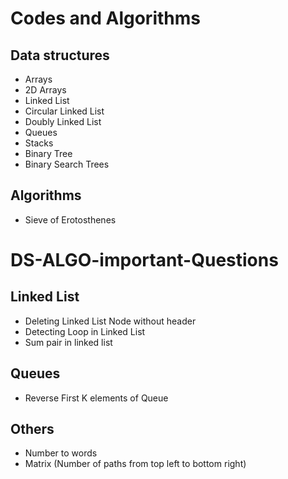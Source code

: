 # Codes and Algorithms

## Data structures

- Arrays
- 2D Arrays
- Linked List
- Circular Linked List
- Doubly Linked List
- Queues
- Stacks
- Binary Tree
- Binary Search Trees

## Algorithms

- Sieve of Erotosthenes

# DS-ALGO-important-Questions

## Linked List

- Deleting Linked List Node without header
- Detecting Loop in Linked List
- Sum pair in linked list

## Queues

- Reverse First K elements of Queue

## Others

- Number to words
- Matrix (Number of paths from top left to bottom right)
